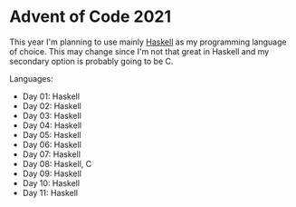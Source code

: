 # Advent of Code 2021

This year I'm planning to use mainly [Haskell](https://www.haskell.org/) as my programming language of choice.
This may change since I'm not that great in Haskell and my secondary option is probably going to be C.

Languages:

- Day 01: Haskell
- Day 02: Haskell
- Day 03: Haskell
- Day 04: Haskell
- Day 05: Haskell
- Day 06: Haskell
- Day 07: Haskell
- Day 08: Haskell, C
- Day 09: Haskell
- Day 10: Haskell
- Day 11: Haskell

